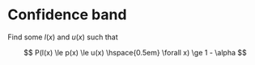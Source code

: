 # Confidence band

Find some $l(x)$ and $u(x)$ such that

$$
P(l(x) \le p(x) \le u(x) \hspace{0.5em}  \forall x) \ge 1 - \alpha
$$
